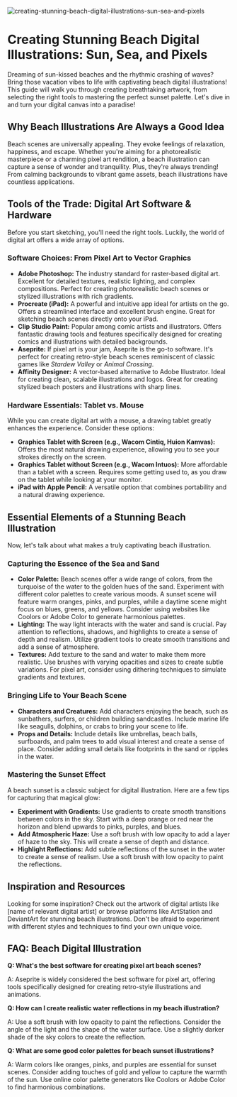 ![creating-stunning-beach-digital-illustrations-sun-sea-and-pixels](https://images.pexels.com/photos/3287203/pexels-photo-3287203.jpeg?auto=compress&cs=tinysrgb&fit=crop&h=627&w=1200)

# Creating Stunning Beach Digital Illustrations: Sun, Sea, and Pixels

Dreaming of sun-kissed beaches and the rhythmic crashing of waves? Bring those vacation vibes to life with captivating beach digital illustrations! This guide will walk you through creating breathtaking artwork, from selecting the right tools to mastering the perfect sunset palette. Let's dive in and turn your digital canvas into a paradise!

## Why Beach Illustrations Are Always a Good Idea

Beach scenes are universally appealing. They evoke feelings of relaxation, happiness, and escape. Whether you're aiming for a photorealistic masterpiece or a charming pixel art rendition, a beach illustration can capture a sense of wonder and tranquility. Plus, they're always trending! From calming backgrounds to vibrant game assets, beach illustrations have countless applications.

## Tools of the Trade: Digital Art Software & Hardware

Before you start sketching, you'll need the right tools. Luckily, the world of digital art offers a wide array of options. 

### Software Choices: From Pixel Art to Vector Graphics

*   **Adobe Photoshop:** The industry standard for raster-based digital art. Excellent for detailed textures, realistic lighting, and complex compositions. Perfect for creating photorealistic beach scenes or stylized illustrations with rich gradients.
*   **Procreate (iPad):** A powerful and intuitive app ideal for artists on the go. Offers a streamlined interface and excellent brush engine. Great for sketching beach scenes directly onto your iPad.
*   **Clip Studio Paint:** Popular among comic artists and illustrators. Offers fantastic drawing tools and features specifically designed for creating comics and illustrations with detailed backgrounds.
*   **Aseprite:** If pixel art is your jam, Aseprite is the go-to software. It's perfect for creating retro-style beach scenes reminiscent of classic games like *Stardew Valley* or *Animal Crossing*.
*   **Affinity Designer:** A vector-based alternative to Adobe Illustrator. Ideal for creating clean, scalable illustrations and logos. Great for creating stylized beach posters and illustrations with sharp lines.

### Hardware Essentials: Tablet vs. Mouse

While you can create digital art with a mouse, a drawing tablet greatly enhances the experience. Consider these options:

*   **Graphics Tablet with Screen (e.g., Wacom Cintiq, Huion Kamvas):** Offers the most natural drawing experience, allowing you to see your strokes directly on the screen.
*   **Graphics Tablet without Screen (e.g., Wacom Intuos):** More affordable than a tablet with a screen. Requires some getting used to, as you draw on the tablet while looking at your monitor.
*   **iPad with Apple Pencil:** A versatile option that combines portability and a natural drawing experience. 

## Essential Elements of a Stunning Beach Illustration

Now, let's talk about what makes a truly captivating beach illustration.

### Capturing the Essence of the Sea and Sand

*   **Color Palette:** Beach scenes offer a wide range of colors, from the turquoise of the water to the golden hues of the sand. Experiment with different color palettes to create various moods. A sunset scene will feature warm oranges, pinks, and purples, while a daytime scene might focus on blues, greens, and yellows. Consider using websites like Coolors or Adobe Color to generate harmonious palettes.
*   **Lighting:** The way light interacts with the water and sand is crucial. Pay attention to reflections, shadows, and highlights to create a sense of depth and realism. Utilize gradient tools to create smooth transitions and add a sense of atmosphere.
*   **Textures:** Add texture to the sand and water to make them more realistic. Use brushes with varying opacities and sizes to create subtle variations. For pixel art, consider using dithering techniques to simulate gradients and textures.

### Bringing Life to Your Beach Scene

*   **Characters and Creatures:** Add characters enjoying the beach, such as sunbathers, surfers, or children building sandcastles. Include marine life like seagulls, dolphins, or crabs to bring your scene to life. 
*   **Props and Details:** Include details like umbrellas, beach balls, surfboards, and palm trees to add visual interest and create a sense of place. Consider adding small details like footprints in the sand or ripples in the water.

### Mastering the Sunset Effect

A beach sunset is a classic subject for digital illustration. Here are a few tips for capturing that magical glow:

*   **Experiment with Gradients:** Use gradients to create smooth transitions between colors in the sky. Start with a deep orange or red near the horizon and blend upwards to pinks, purples, and blues.
*   **Add Atmospheric Haze:** Use a soft brush with low opacity to add a layer of haze to the sky. This will create a sense of depth and distance.
*   **Highlight Reflections:** Add subtle reflections of the sunset in the water to create a sense of realism. Use a soft brush with low opacity to paint the reflections.

## Inspiration and Resources

Looking for some inspiration? Check out the artwork of digital artists like [name of relevant digital artist] or browse platforms like ArtStation and DeviantArt for stunning beach illustrations. Don't be afraid to experiment with different styles and techniques to find your own unique voice.

## FAQ: Beach Digital Illustration

**Q: What's the best software for creating pixel art beach scenes?**

A: Aseprite is widely considered the best software for pixel art, offering tools specifically designed for creating retro-style illustrations and animations.

**Q: How can I create realistic water reflections in my beach illustration?**

A: Use a soft brush with low opacity to paint the reflections. Consider the angle of the light and the shape of the water surface. Use a slightly darker shade of the sky colors to create the reflection.

**Q: What are some good color palettes for beach sunset illustrations?**

A: Warm colors like oranges, pinks, and purples are essential for sunset scenes. Consider adding touches of gold and yellow to capture the warmth of the sun. Use online color palette generators like Coolors or Adobe Color to find harmonious combinations.
